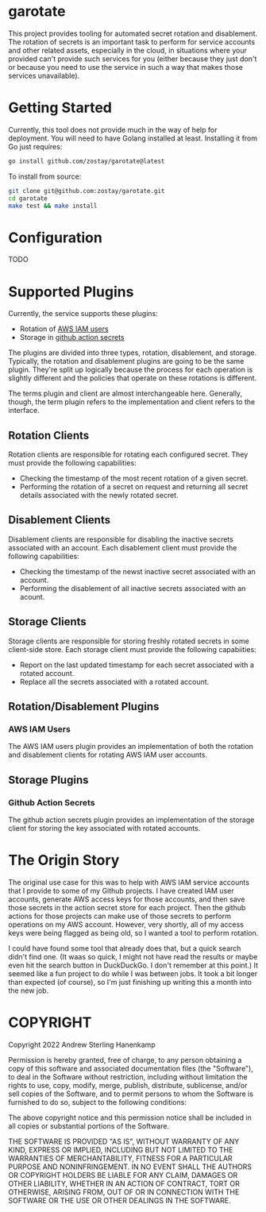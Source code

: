 # garotate

This project provides tooling for automated secret rotation and
disablement. The rotation of secrets is an important task to perform for service
accounts and other related assets, especially in the cloud, in situations where
your provided can't provide such services for you (either because they just
don't or because you need to use the service in such a way that makes those
services unavailable). 

# Getting Started

Currently, this tool does not provide much in the way of help for deployment.
You will need to have Golang installed at least. Installing it from Go just
requires:

```bash
go install github.com/zostay/garotate@latest
```

To install from source:

```bash
git clone git@github.com:zostay/garotate.git
cd garotate
make test && make install
```

# Configuration

TODO

# Supported Plugins

Currently, the service supports these plugins:

* Rotation of [AWS IAM users](https://github.com/zostay/garotate/pkg/plugin/iam)
* Storage in [github action secrets](https://github.com/zostay/garotate/pkg/plugin/github)

The plugins are divided into three types, rotation, disablement, and storage.
Typically, the rotation and disablement plugins are going to be the same plugin.
They're split up logically because the process for each operation is slightly
different and the policies that operate on these rotations is different.

The terms plugin and client are almost interchangeable here. Generally, though,
the term plugin refers to the implementation and client refers to the interface.

## Rotation Clients

Rotation clients are responsible for rotating each configured secret. They must
provide the following capabilities:

* Checking the timestamp of the most recent rotation of a given secret.
* Performing the rotation of a secret on request and returning all secret
  details associated with the newly rotated secret.

## Disablement Clients

Disablement clients are responsible for disabling the inactive secrets
associated with an account. Each disablement client must provide the following
capabilities:

* Checking the timestamp of the newst inactive secret associated with an
  account.
* Performing the disablement of all inactive secrets associated with an acount.

## Storage Clients

Storage clients are responsible for storing freshly rotated secrets in some
client-side store. Each storage client must provide the following capabiities:

* Report on the last updated timestamp for each secret associated with a rotated
  account.
* Replace all the secrets associated with a rotated account.

## Rotation/Disablement Plugins

### AWS IAM Users

The AWS IAM users plugin provides an implementation of both the rotation and
disablement clients for rotating AWS IAM user accounts.

## Storage Plugins

### Github Action Secrets

The github action secrets plugin provides an implementation of the storage
client for storing the key associated with rotated accounts.

# The Origin Story

The original use case for this was to help with AWS IAM service accounts that I
provide to some of my Github projects. I have created IAM user accounts,
generate AWS access keys for those accounts, and then save those secrets in the
action secret store for each project. Then the github actions for those projects
can make use of those secrets to perform operations on my AWS account. However,
very shortly, all of my access keys were being flagged as being old, so I wanted
a tool to perform rotation.

I could have found some tool that already does that, but a quick search didn't
find one. (It waas so quick, I might not have read the results or maybe even hit
the search button in DuckDuckGo. I don't remember at this point.) It seemed like
a fun project to do while I was between jobs. It took a bit longer than expected
(of course), so I'm just finishing up writing this a month into the new job.

# COPYRIGHT

Copyright 2022 Andrew Sterling Hanenkamp

Permission is hereby granted, free of charge, to any person obtaining a copy of
this software and associated documentation files (the "Software"), to deal in
the Software without restriction, including without limitation the rights to
use, copy, modify, merge, publish, distribute, sublicense, and/or sell copies of
the Software, and to permit persons to whom the Software is furnished to do so,
subject to the following conditions:

The above copyright notice and this permission notice shall be included in all
copies or substantial portions of the Software.

THE SOFTWARE IS PROVIDED "AS IS", WITHOUT WARRANTY OF ANY KIND, EXPRESS OR
IMPLIED, INCLUDING BUT NOT LIMITED TO THE WARRANTIES OF MERCHANTABILITY, FITNESS
FOR A PARTICULAR PURPOSE AND NONINFRINGEMENT. IN NO EVENT SHALL THE AUTHORS OR
COPYRIGHT HOLDERS BE LIABLE FOR ANY CLAIM, DAMAGES OR OTHER LIABILITY, WHETHER
IN AN ACTION OF CONTRACT, TORT OR OTHERWISE, ARISING FROM, OUT OF OR IN
CONNECTION WITH THE SOFTWARE OR THE USE OR OTHER DEALINGS IN THE SOFTWARE.
